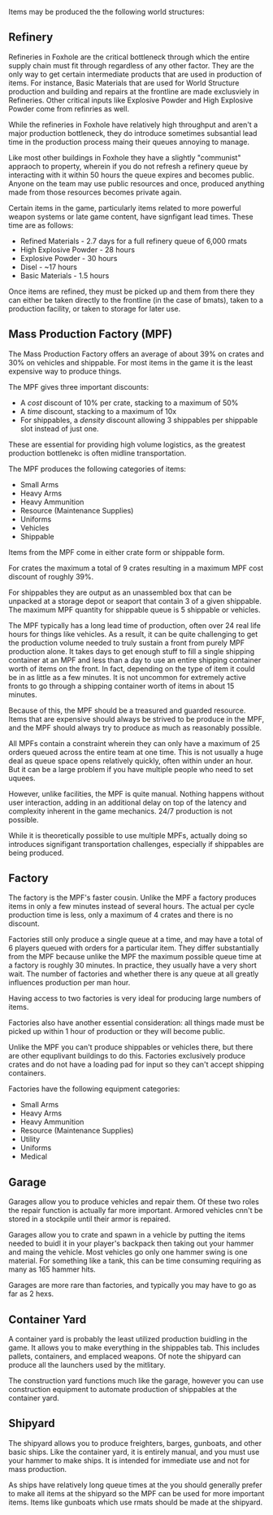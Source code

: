 Items may be produced the the following world structures:

## Refinery

Refineries in Foxhole are the critical bottleneck through which the entire supply chain must fit through regardless of any other factor. They are the only way to get certain intermediate products that are used in production of items. For instance, Basic Materials that are used for World Structure production and building and repairs at the frontline are made exclusviely in Refineries. Other critical inputs like Explosive Powder and High Explosive Powder come from refinries as well.

While the refineries in Foxhole have relatively high throughput and aren't a major production bottleneck, they do introduce sometimes subsantial lead time in the production process maing their queues annoying to manage.

Like most other buildings in Foxhole they have a slightly "communist" appraoch to property, wherein if you do not refresh a refinery queue by interacting with it within 50 hours the queue expires and becomes public. Anyone on the team may use public resources and once, produced anything made from those resources becomes private again.

Certain items in the game, particularly items related to more powerful weapon systems or late game content, have signfigant lead times. These time are as follows:

* Refined Materials - 2.7 days for a full refinery queue of 6,000 rmats
* High Explosive Powder - 28 hours
* Explosive Powder - 30 hours
* Disel - ~17 hours
* Basic Materials - 1.5 hours

Once items are refined, they must be picked up and them from there they can either be taken directly to the frontline (in the case of bmats), taken to a production facility, or taken to storage for later use.

## Mass Production Factory (MPF)

The Mass Production Factory offers an average of about 39% on crates and 30% on vehicles and shippable. For most items in the game it is the least expensive way to produce things.

The MPF gives three important discounts:

* A *cost* discount of 10% per crate, stacking to a maximum of 50%
* A *time* discount, stacking to a maximum of 10x
* For shippables, a *density* discount allowing 3 shippables per shippable slot instead of just one.


These are essential for providing high volume logistics, as the greatest production bottlenekc is often midline transportation.

The MPF produces the following categories of items:

* Small Arms
* Heavy Arms
* Heavy Ammunition
* Resource (Maintenance Supplies)
* Uniforms
* Vehicles
* Shippable

Items from the MPF come in either crate form or shippable form.

For crates the maximum a total of 9 crates resulting in a maximum MPF cost discount of roughly 39%.

For shippables they are output as an unassembled box that can be unpacked at a storage depot or seaport that contain 3 of a given shippable. The maximum MPF quantity for shippable queue is 5 shippable or vehicles.

The MPF typically has a long lead time of production, often over 24 real life hours for things like vehicles. As a result, it can be quite challenging to get the production volume needed to truly sustain a front from purely MPF production alone. It takes days to get enough stuff to fill a single shipping container at an MPF and less than a day to use an entire shipping container worth of items on the front. In fact, depending on the type of item it could be in as little as a few minutes. It is not uncommon for extremely active fronts to go through a shipping container worth of items in about 15 minutes.

Because of this, the MPF should be a treasured and guarded resource. Items that are expensive should always be strived to be produce in the MPF, and the MPF should always try to produce as much as reasonably possible.

All MPFs contain a constraint wherein they can only have a maximum of 25 orders queued across the entire team at one time. This is not usually a huge deal as queue space opens relatively quickly, often within under an hour. But it can be a large problem if you have multiple people who need to set uquees.

However, unlike facilities, the MPF is quite manual. Nothing happens without user interaction, adding in an additional delay on top of the latency and complexity inherent in the game mechanics. 24/7 production is not possible.

While it is theoretically possible to use multiple MPFs, actually doing so introduces signifigant transportation challenges, especially if shippables are being produced.


## Factory

The factory is the MPF's faster cousin. Unlike the MPF a factory produces items in only a few minutes instead of several hours. The actual per cycle production time is less, only a maximum of 4 crates and there is no discount.

Factories still only produce a single queue at a time, and may have a total of 6 players queued with orders for a particular item. They differ substantially from the MPF because unlike the MPF the maximum possible queue time at a factory is roughly 30 minutes. In practice, they usually have a very short wait. The number of factories and whether there is any queue at all greatly influences production per man hour.

Having access to two factories is very ideal for producing large numbers of items.

Factories also have another essential consideration: all things made must be picked up within 1 hour of production or they will become public.

Unlike the MPF you can't produce shippables or vehicles there, but there are other equplivant buildings to do this. Factories exclusively produce crates and do not have a loading pad for input so they can't accept shipping containers.

Factories have the following equipment categories:


* Small Arms
* Heavy Arms
* Heavy Ammunition
* Resource (Maintenance Supplies)
* Utility
* Uniforms
* Medical

## Garage

Garages allow you to produce vehicles and repair them. Of these two roles the repair function is actually far more important. Armored vehicles cnn't be stored in a stockpile until their armor is repaired.

Garages allow you to crate and spawn in a vehicle by putting the items needed to buidl it in your player's backpack then taking out your hammer and maing the vehicle. Most vehicles go only one hammer swing is one material. For something like a tank, this can be time consuming requiring as many as 165 hammer hits.

Garages are more rare than factories, and typically you may have to go as far as 2 hexs.

## Container Yard

A container yard is probably the least utilized production buidling in the game. It allows you to make everything in the shippables tab. This includes pallets, containers, and emplaced weapons. Of note the shipyard can produce all the launchers used by the mitlitary.

The construction yard functions much like the garage, however you can use construction equipment to automate production of shippables at the container yard.


## Shipyard

The shipyard allows you to produce freighters, barges, gunboats, and other basic ships. Like the container yard, it is entirely manual, and you must use your hammer to make ships. It is intended for immediate use and not for mass production.

As ships have relatively long queue times at the you should generally prefer to make all items at the shipyard so the MPF can be used for more important items. Items like gunboats which use rmats should be made at the shipyard.
